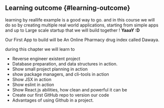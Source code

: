 ## Learning outcome {#learning-outcome}

learning by reallife example is a good way to go. and in this course we will do so by creating multiple real world applications, starting from simple apps and up to Large scale startup that we will build together ! **YaaaY :D**

Our First App to build will be An Online Pharmacy drug index called Dawaya.

 during this chapter we will learn to 

*   Reverse engineer existent project
*   Database preparation, and data structures in action.
*   Show small project planning in action
*   show package managers, and cli-tools in action
*   Show JSX in action
*   Show eslint in action
*   Show React.js abilities, how clean and powerful it can be
*   Create our first GitHub repo to version our code
  * Advantages of using Github in a project.



